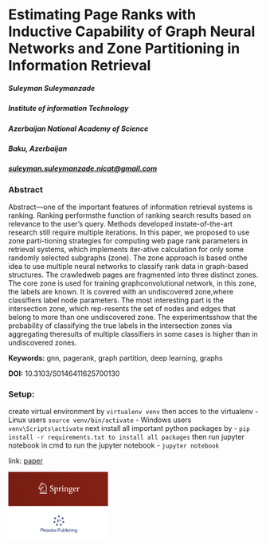 # Estimating Page Ranks with Inductive Capability of Graph Neural Networks and Zone Partitioning in Information Retrieval

##### Suleyman Suleymanzade

##### Institute of information Technology

##### Azerbaijan National Academy of Science

##### Baku, Azerbaijan

##### suleyman.suleymanzade.nicat@gmail.com

### Abstract

Abstract—one of the important features of information retrieval systems is ranking. Ranking performsthe function of ranking search results based on relevance to the user’s query. Methods developed instate-of-the-art research still require multiple iterations. In this paper, we proposed to use zone parti-tioning strategies for computing web page rank parameters in retrieval systems, which implements iter-ative calculation for only some randomly selected subgraphs (zone). The zone approach is based onthe idea to use multiple neural networks to classify rank data in graph-based structures. The crawledweb pages are fragmented into three distinct zones. The core zone is used for training graphconvolutional network, in this zone, the labels are known. It is covered with an undiscovered zone,where classifiers label node parameters. The most interesting part is the intersection zone, which rep-resents the set of nodes and edges that belong to more than one undiscovered zone. The experimentsshow that the probability of classifying the true labels in the intersection zones via aggregating theresults of multiple classifiers in some cases is higher than in undiscovered zones.


__Keywords:__ gnn, pagerank, graph partition, deep learning, graphs

__DOI:__ 10.3103/S0146411625700130


### Setup:

create virtual environment by `virtualenv venv`
then acces to the virtualenv - Linux users `source venv/bin/activate` - Windows users `venv\Scripts\activate`
next install all important python packages by - `pip install -r requirements.txt to install all packages`
then run jupyter notebook in cmd to run the jupyter notebook - `jupyter notebook`


link:
[paper](https://link.springer.com/article/10.3103/S0146411625700130?utm_source=rct_congratemailt&utm_medium=email&utm_campaign=nonoa_20250704&utm_content=10.3103/S0146411625700130)

<img src="./assets/springer_logo.png" alt="drawing" width="200"/>